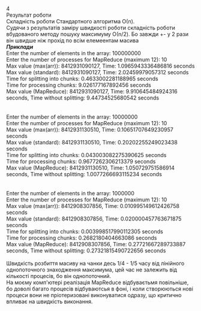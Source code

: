 4\
Результат роботи \
Складність роботи Стандартного алгоритма О(n).\
Судячи з результатів заміру швидкості роботи складність роботи вбудованого методу пошуку максимуму О(n/2). Бо завжди +- у 2 рази він швидше ніж прохід по всім елемеентам масива \
***Приклади***\
Enter the number of elements in the array: 100000000\
Enter the number of processes for MapReduce (maximum 12): 10\
Max value (max(arr)): 8412931090127, Time: 1.0965943336486816 seconds\
Max value (standard): 8412931090127, Time: 2.02459979057312 seconds\
Time for splitting into chunks: 0.4633002281188965 seconds\
Time for processing chunks: 9.026177167892456 seconds\
Max value (MapReduce): 8412931090127, Time: 9.910645484924316 seconds, Time without splitting: 9.44734525680542 seconds\
\
\
Enter the number of elements in the array: 10000000\
Enter the number of processes for MapReduce (maximum 12): 10\
Max value (max(arr)): 8412931130510, Time: 0.10651707649230957 seconds\
Max value (standard): 8412931130510, Time: 0.20202255249023438 seconds\
Time for splitting into chunks: 0.043003082275390625 seconds\
Time for processing chunks: 0.9677262306213379 seconds\
Max value (MapReduce): 8412931130510, Time: 1.050729751586914 seconds, Time without splitting: 1.0077266693115234 seconds\
\
\
Enter the number of elements in the array: 1000000\
Enter the number of processes for MapReduce (maximum 12): 10\
Max value (max(arr)): 8412908307856, Time: 0.010995149612426758 seconds\
Max value (standard): 8412908307856, Time: 0.020000457763671875 seconds\
Time for splitting into chunks: 0.003998517990112305 seconds\
Time for processing chunks: 0.2682180404663086 seconds\
Max value (MapReduce): 8412908307856, Time: 0.27721667289733887 seconds, Time without splitting: 0.27321815490722656 seconds\
\
Швидкість розбиття масиву на чанки десь 1/4 - 1/5 часу від лінійного однопоточного знаходження максимума, цей час не залежить від кількості процесів, бо він однопоточний.\
На моєму комп'ютері реалізація MapReduce відбуваєтьмя повільніше, бо доволі багато процесів відбуваютсья в фоні, і коли створюються нові процеси вони не пріотеризовані виконуватися одразу, що критично впливає на швидкість виконання.

